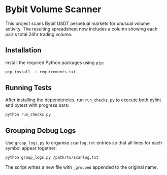 # Bybit Volume Scanner

This project scans Bybit USDT perpetual markets for unusual volume activity.
The resulting spreadsheet now includes a column showing each pair's total 24​hr trading volume.

## Installation

Install the required Python packages using `pip`:

```bash
pip install -r requirements.txt
```

## Running Tests

After installing the dependencies, run `run_checks.py` to execute
both pylint and pytest with progress bars:

```bash
python run_checks.py
```

## Grouping Debug Logs

Use `group_logs.py` to organise `scanlog.txt` entries so that all lines for
each symbol appear together:

```bash
python group_logs.py /path/to/scanlog.txt
```

The script writes a new file with `_grouped` appended to the original name.


